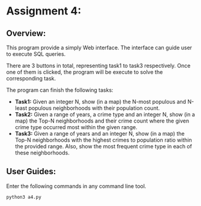 # Assignment 4: 
## Overview:
This program provide a simply Web interface. The interface can guide user to execute SQL queries.

There are 3 buttons in total, representing task1 to task3 respectively. Once one of them is clicked, the program will be execute to solve the corresponding task. 

The program can finish the following tasks:

- **Task1:** Given an integer N, show (in a map) the N-most populous and N-least populous neighborhoods with their population count. 
- **Task2:** Given a range of years, a crime type and an integer N, show (in a map) the Top-N neighborhoods and their crime count where the given crime type occurred most within the given range. 
- **Task3:** Given a range of years and an integer N, show (in a map) the Top-N neighborhoods with the highest crimes to population ratio within the provided range. Also, show the most frequent crime type in each of these neighborhoods. 


## User Guides:
Enter the following commands in any command line tool.
```
python3 a4.py
```
